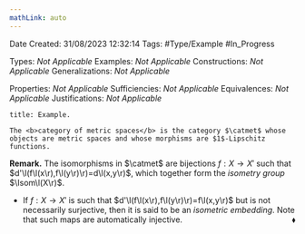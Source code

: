 ```yaml
---
mathLink: auto
---
```


<div class="topSpace"></div>

Date Created: 31/08/2023 12:32:14
Tags: #Type/Example #In_Progress

Types: <i>Not Applicable</i>
Examples: <i>Not Applicable</i>
Constructions: <i>Not Applicable</i>
Generalizations: <i>Not Applicable</i>

Properties: <i>Not Applicable</i>
Sufficiencies: <i>Not Applicable</i>
Equivalences: <i>Not Applicable</i>
Justifications: <i>Not Applicable</i>

``` ad-Example
title: Example.

The <b>category of metric spaces</b> is the category $\catmet$ whose objects are metric spaces and whose morphisms are $1$-Lipschitz functions.

```

<b>Remark.</b> The isomorphisms in $\catmet$ are bijections $f:X\to X'$ such that $d'\l(f\l(x\r),f\l(y\r)\r)=d\l(x,y\r)$, which together form the <i>isometry group</i> $\Isom\l(X\r)$.
* If $f:X\to X'$ is such that $d'\l(f\l(x\r),f\l(y\r)\r)=f\l(x,y\r)$ but is not necessarily surjective, then it is said to be an <i>isometric embedding</i>. Note that such maps are automatically injective.<span style="float:right;">$\blacklozenge$</span>
